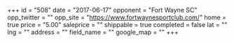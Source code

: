 +++
id = "508"
date = "2017-06-17"
opponent = "Fort Wayne SC"
opp_twitter = ""
opp_site = "https://www.fortwaynesportclub.com/"
home = true
price = "5.00"
saleprice = ""
shippable = true
completed = false
lat = ""
lng = ""
address = ""
field_name = ""
google_map = ""
+++
